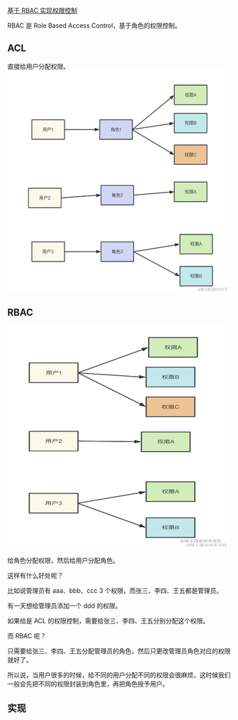 [基于 RBAC 实现权限控制](https://juejin.cn/book/7226988578700525605/section/7229127995674329125)

RBAC 是 Role Based Access Control，基于角色的权限控制。

## ACL

直接给用户分配权限。
<img src="/docs/nest/56/image/1.webp" style="width: 500px; height: 500px"/>

## RBAC

<img src="/docs/nest/56/image/2.webp" style="width: 500px; height: 500px"/>

给角色分配权限，然后给用户分配角色。

这样有什么好处呢？

比如说管理员有 aaa、bbb、ccc 3 个权限，而张三、李四、王五都是管理员。

有一天想给管理员添加一个 ddd 的权限。

如果给是 ACL 的权限控制，需要给张三、李四、王五分别分配这个权限。

而 RBAC 呢？

只需要给张三、李四、王五分配管理员的角色，然后只更改管理员角色对应的权限就好了。

所以说，当用户很多的时候，给不同的用户分配不同的权限会很麻烦，这时候我们一般会先把不同的权限封装到角色里，再把角色授予用户。

## 实现
